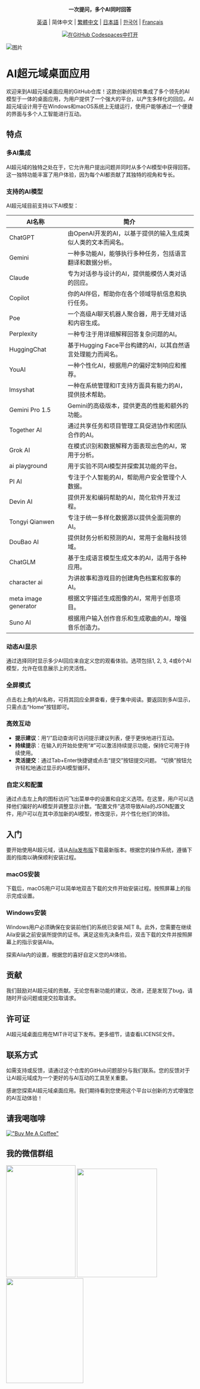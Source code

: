 <div align="center">
  <p><strong>一次提问，多个AI同时回答</strong></p>

 [英语](README.md) | 简体中文 | [繁體中文](README_ZH-TW.md) | [日本語](README_JA-JP.md) | [한국어](README_KO-KR.md) | [Français](README_FR-FR.md)

[![在GitHub Codespaces中打开](https://github.com/codespaces/badge.svg)](https://github.com/win4r/AISuperDomain/releases)

</div>

![图片](https://github.com/win4r/AISuperDomain/assets/42172631/2115997d-8b00-4767-bf79-103b4e53abc3)


# AI超元域桌面应用

欢迎来到AI超元域桌面应用的GitHub仓库！这款创新的软件集成了多个领先的AI模型于一体的桌面应用，为用户提供了一个强大的平台，以产生多样化的回应。AI超元域设计用于在Windows和macOS系统上无缝运行，使用户能够通过一个便捷的界面与多个人工智能进行互动。

## 特点

### 多AI集成
AI超元域的独特之处在于，它允许用户提出问题并同时从多个AI模型中获得回答。这一独特功能丰富了用户体验，因为每个AI都贡献了其独特的视角和专长。

### 支持的AI模型
AI超元域目前支持以下AI模型：

| AI名称             | 简介 |
|--------------------|--------------|
| ChatGPT            | 由OpenAI开发的AI，以基于提供的输入生成类似人类的文本而闻名。 |
| Gemini             | 一种多功能AI，能够执行多种任务，包括语言翻译和数据分析。 |
| Claude             | 专为对话参与设计的AI，提供能模仿人类对话的回应。 |
| Copilot            | 你的AI伴侣，帮助你在各个领域导航信息和执行任务。 |
| Poe                | 一个高级AI聊天机器人聚合器，用于无缝对话和内容生成。 |
| Perplexity         | 一种专注于用详细解释回答复杂问题的AI。 |
| HuggingChat        | 基于Hugging Face平台构建的AI，以其自然语言处理能力而闻名。 |
| YouAI              | 一种个性化AI，根据用户的偏好定制响应和推荐。 |
| lmsyshat           | 一种在系统管理和IT支持方面具有能力的AI，提供技术帮助。 |
| Gemini Pro 1.5     | Gemini的高级版本，提供更高的性能和额外的功能。 |
| Together AI        | 通过共享任务和项目管理工具促进协作和团队合作的AI。 |
| Grok AI            | 在模式识别和数据解释方面表现出色的AI，常用于分析。 |
| ai playground      | 用于实验不同AI模型并探索其功能的平台。 |
| PI AI              | 专注于个人智能的AI，帮助用户安全管理个人数据。 |
| Devin AI           | 提供开发和编码帮助的AI，简化软件开发过程。 |
| Tongyi Qianwen     | 专注于统一多样化数据源以提供全面洞察的AI。 |
| DouBao AI          | 提供财务分析和预测的AI，常用于金融科技领域。 |
| ChatGLM            | 基于生成语言模型生成文本的AI，适用于各种应用。 |
| character ai       | 为讲故事和游戏目的创建角色档案和叙事的AI。 |
| meta image generator | 根据文字描述生成图像的AI，常用于创意项目。 |
| Suno AI            | 根据用户输入创作音乐和生成歌曲的AI，增强音乐创造力。 |


### 动态AI显示
通过选择同时显示多少AI回应来自定义您的观看体验。选项包括1, 2, 3, 4或6个AI模型，允许在信息展示上的灵活性。

### 全屏模式
点击右上角的AI名称，可将其回应全屏查看，便于集中阅读。要返回到多AI显示，只需点击“Home”按钮即可。

### 高效互动
- **提示建议**：用“/”启动查询可访问提示建议列表，便于更快地进行互动。
- **持续提示**：在输入的开始处使用“#”可以激活持续提示功能，保持它可用于持续使用。
- **灵活提交**：通过Tab+Enter快捷键或点击“提交”按钮提交问题。 “切换”按钮允许轻松地通过显示的AI模型循环。

### 自定义和配置
通过点击左上角的图标访问飞出菜单中的设置和自定义选项。在这里，用户可以选择他们偏好的AI模型并调整显示计数。“配置文件”选项导致Aila的JSON配置文件，用户可以在其中添加新的AI模型，修改提示，并个性化他们的体验。

## 入门

要开始使用AI超元域，请从[Aila发布版](https://github.com/win4r/AISuperDomain/releases)下载最新版本。根据您的操作系统，遵循下面的指南以确保顺利安装过程。

### macOS安装
下载后，macOS用户可以简单地双击下载的文件开始安装过程。按照屏幕上的指示完成设置。

### Windows安装
Windows用户必须确保在安装前他们的系统已安装.NET 8。此外，您需要在继续Aila安装之前安装所提供的证书。满足这些先决条件后，双击下载的文件并按照屏幕上的指示安装Aila。

探索Aila内的设置，根据您的喜好自定义您的AI体验。

## 贡献

我们鼓励对AI超元域的贡献。无论您有新功能的建议，改进，还是发现了bug，请随时开设问题或提交拉取请求。

## 许可证

AI超元域桌面应用在MIT许可证下发布。更多细节，请查看LICENSE文件。

## 联系方式

如需支持或反馈，请通过这个仓库的GitHub问题部分与我们联系。您的反馈对于让AI超元域成为一个更好的与AI互动的工具至关重要。

感谢您探索AI超元域桌面应用。我们期待看到您使用这个平台以创新的方式增强您的AI互动体验！

## 请我喝咖啡
[!["Buy Me A Coffee"](https://storage.ko-fi.com/cdn/kofi2.png?v=3)](https://ko-fi.com/aila)

## 我的微信群组

<img src="https://github.com/win4r/AISuperDomain/assets/42172631/d6dcfd1a-60fa-4b6f-9d5e-1482150a7d95" width="186" height="300">
<img src="https://github.com/win4r/AISuperDomain/assets/42172631/7568cf78-c8ba-4182-aa96-d524d903f2bc" width="214.8" height="291">
<img src="https://github.com/win4r/AISuperDomain/assets/42172631/fefe535c-8153-4046-bfb4-e65eacbf7a33" width="207" height="281">
